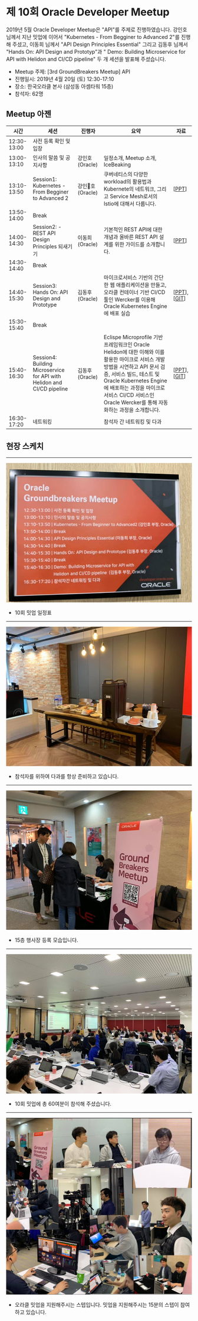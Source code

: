# 제 10회 Oracle Developer Meetup

2019년 5월 Oracle Developer Meetup은 "API"를 주제로 진행하였습니다. 강인호 님께서 지난 밋업에 이어서 "Kubernetes - From Begginer to Advanced 2"를 진행해 주셨고, 이동희 님께서 "API Design Principles Essential" 그리고 김동후 님께서 "Hands On: API Design and Prototyp"과 " Demo: Building Microservice for API with Helidon and CI/CD pipeline" 두 개 세션을 발표해 주셨습니다. 

- Meetup 주제: [3rd GroundBreakers Meetup] API
- 진행일시: 2019년 4월 20일 (토) 12:30-17:10
- 장소: 한국오라클 본사 (삼성동 아셈타워 15층)
- 참석자: 62명

## Meetup 아젠

|시간|세션|진행자|요약|자료|
|--|--|--|--|--|
|12:30-13:00|사전 등록 확인 및 입장||||
|13:00-13:10|인사의 말씀 및 공지사항|강인호(Oracle)|일정소개, Meetup 소개, IceBeaking||
|13:10-13:50|Session1: Kubernetes - From Begginer to Advanced 2|강인호(Oracle)|쿠버네티스의 다양한 workload의 활용법과 Kubernete의 네트워크, 그리고 Service Mesh로서의 Istio에 대해서 다룹니다.|[[PPT](https://www.slideshare.net/InhoKang2/k8s-beginner-2advancedep02201904221130post)]|
|13:50-14:00|Break||||
|14:00-14:30|Session2: - REST API Design Principles 되새기기 |이동희(Oracle)|기본적인 REST API에 대한 개념과 올바른 REST API 설계를 위한 가이드를 소개합니다.|[[PPT](https://www.slideshare.net/ssusera9c800/10thmeetup20190420rest-api-design-principles)]|
|14:30-14:40|Break||||
|14:40-15:30|Session3: Hands On: API Design and Prototype |김동후(Oracle)|마이크로서비스 기반의 간단한 웹 애플리케이션을 만들고, 오라클 컨테이너 기반 CI/CD 툴인 Wercker를 이용해 Oracle Kubernetes Engine에 배포 실습|[[PPT](https://www.slideshare.net/DonghuKIM2/api-design-and-prototype)], [[GIT](https://github.com/MangDan/meetup-190420-api)]|
|15:30-15:40|Break||||
|15:40-16:30|Session4: Building Microservice for API with Helidon and CI/CD pipeline |김동후(Oracle)| Eclispe Microprofile 기반 프레임워크인 Oracle Helidon에 대한 이해와 이를 활용한 마이크로 서비스 개발 방법을 시연하고 API 문서 검증, 서비스 빌드, 테스트 및 Oracle Kubernetes Engine에 배포하는 과정을 마이크로 서비스 CI/CD 서비스인 Oracle Wercker를 통해 자동화하는 과정을 소개합니다.|[[PPT](https://www.slideshare.net/DonghuKIM2/building-microservice-for-api-with-helidon-and-cicd-pipeline)], [[GIT]( https://github.com/MangDan/meetup-190420-api)]|
|16:30-17:20|네트워킹||참석자 간 네트워킹 및 다과||

## 현장 스케치

----
![](./images/10th/fig010.jpg)
- 10회 밋업 일정표

----
![](./images/10th/fig020.jpg)
- 참석자를 위하여 다과를 항상 준비하고 있습니다.

----
![](./images/10th/fig030.jpg)
- 15층 행사장 등록 모습입니다.

----
![](./images/10th/fig040.jpg)
- 10회 밋업에 총 60여분이 참석해 주셨습니다.

----
![](./images/10th/fig100.jpg)
- 오라클 밋업을 지원해주시는 스텝입니다. 밋업을 지원해주시는 15분의 스텝이 참여하고 있습니다.











